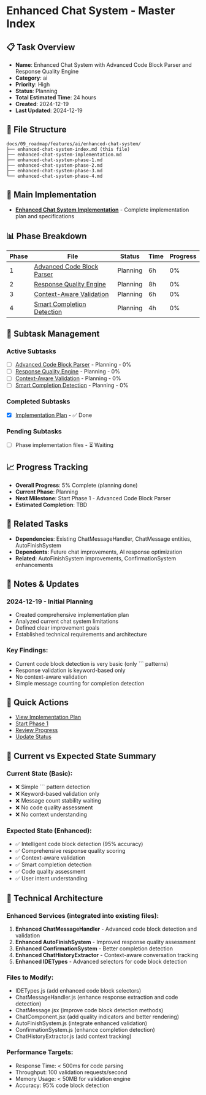 # Enhanced Chat System - Master Index

## 📋 Task Overview
- **Name**: Enhanced Chat System with Advanced Code Block Parser and Response Quality Engine
- **Category**: ai
- **Priority**: High
- **Status**: Planning
- **Total Estimated Time**: 24 hours
- **Created**: 2024-12-19
- **Last Updated**: 2024-12-19

## 📁 File Structure
```
docs/09_roadmap/features/ai/enhanced-chat-system/
├── enhanced-chat-system-index.md (this file)
├── enhanced-chat-system-implementation.md
├── enhanced-chat-system-phase-1.md
├── enhanced-chat-system-phase-2.md
├── enhanced-chat-system-phase-3.md
└── enhanced-chat-system-phase-4.md
```

## 🎯 Main Implementation
- **[Enhanced Chat System Implementation](./enhanced-chat-system-implementation.md)** - Complete implementation plan and specifications

## 📊 Phase Breakdown
| Phase | File | Status | Time | Progress |
|-------|------|--------|------|----------|
| 1 | [Advanced Code Block Parser](./enhanced-chat-system-phase-1.md) | Planning | 6h | 0% |
| 2 | [Response Quality Engine](./enhanced-chat-system-phase-2.md) | Planning | 8h | 0% |
| 3 | [Context-Aware Validation](./enhanced-chat-system-phase-3.md) | Planning | 6h | 0% |
| 4 | [Smart Completion Detection](./enhanced-chat-system-phase-4.md) | Planning | 4h | 0% |

## 🔄 Subtask Management
### Active Subtasks
- [ ] [Advanced Code Block Parser](./enhanced-chat-system-phase-1.md) - Planning - 0%
- [ ] [Response Quality Engine](./enhanced-chat-system-phase-2.md) - Planning - 0%
- [ ] [Context-Aware Validation](./enhanced-chat-system-phase-3.md) - Planning - 0%
- [ ] [Smart Completion Detection](./enhanced-chat-system-phase-4.md) - Planning - 0%

### Completed Subtasks
- [x] [Implementation Plan](./enhanced-chat-system-implementation.md) - ✅ Done

### Pending Subtasks
- [ ] Phase implementation files - ⏳ Waiting

## 📈 Progress Tracking
- **Overall Progress**: 5% Complete (planning done)
- **Current Phase**: Planning
- **Next Milestone**: Start Phase 1 - Advanced Code Block Parser
- **Estimated Completion**: TBD

## 🔗 Related Tasks
- **Dependencies**: Existing ChatMessageHandler, ChatMessage entities, AutoFinishSystem
- **Dependents**: Future chat improvements, AI response optimization
- **Related**: AutoFinishSystem improvements, ConfirmationSystem enhancements

## 📝 Notes & Updates
### 2024-12-19 - Initial Planning
- Created comprehensive implementation plan
- Analyzed current chat system limitations
- Defined clear improvement goals
- Established technical requirements and architecture

### Key Findings:
- Current code block detection is very basic (only ``` patterns)
- Response validation is keyword-based only
- No context-aware validation
- Simple message counting for completion detection

## 🚀 Quick Actions
- [View Implementation Plan](./enhanced-chat-system-implementation.md)
- [Start Phase 1](./enhanced-chat-system-phase-1.md)
- [Review Progress](#progress-tracking)
- [Update Status](#notes--updates)

## 🎯 Current vs Expected State Summary

### Current State (Basic):
- ❌ Simple ``` pattern detection
- ❌ Keyword-based validation only
- ❌ Message count stability waiting
- ❌ No code quality assessment
- ❌ No context understanding

### Expected State (Enhanced):
- ✅ Intelligent code block detection (95% accuracy)
- ✅ Comprehensive response quality scoring
- ✅ Context-aware validation
- ✅ Smart completion detection
- ✅ Code quality assessment
- ✅ User intent understanding

## 🔧 Technical Architecture

### Enhanced Services (integrated into existing files):
1. **Enhanced ChatMessageHandler** - Advanced code block detection and validation
2. **Enhanced AutoFinishSystem** - Improved response quality assessment
3. **Enhanced ConfirmationSystem** - Better completion detection
4. **Enhanced ChatHistoryExtractor** - Context-aware conversation tracking
5. **Enhanced IDETypes** - Advanced selectors for code block detection

### Files to Modify:
- IDETypes.js (add enhanced code block selectors)
- ChatMessageHandler.js (enhance response extraction and code detection)
- ChatMessage.jsx (improve code block detection methods)
- ChatComponent.jsx (add quality indicators and better rendering)
- AutoFinishSystem.js (integrate enhanced validation)
- ConfirmationSystem.js (enhance completion detection)
- ChatHistoryExtractor.js (add context tracking)

### Performance Targets:
- Response Time: < 500ms for code parsing
- Throughput: 100 validation requests/second
- Memory Usage: < 50MB for validation engine
- Accuracy: 95% code block detection 